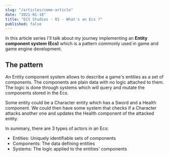 ```yaml
---
slug: "/articles/some-article"
date: "2021-01-18"
title: "ECS Studies - 01 - What's an Ecs ?"
published: false
---
```


In this article series I'll talk about my journey implementing an
**Entity component system (Ecs)** which is a pattern commonly used in game and
game engine development.


## The pattern

An Entity component system allows to describe a game's entities as a
set of components. The components are plain data with no logic
attached to them. The logic is done through systems which will query
and mutate the components stored in the Ecs.


Some entity could be a Character entity which has a Sword and a Health
component. We could then have some system that checks if a Character
attacks another one and updates the Health component of the attacked entity.


In summary, there are 3 types of actors in an Ecs:
- Entities: Uniquely identifiable sets of components
- Components: The data defining entities
- Systems: The logic applied to the entities' components
